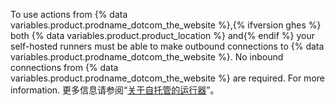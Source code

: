 To use actions from {% data variables.product.prodname_dotcom_the_website %},{% ifversion ghes %} both {% data variables.product.product_location %} and{% endif %} your self-hosted runners must be able to make outbound connections to {% data variables.product.prodname_dotcom_the_website %}. No inbound connections from {% data variables.product.prodname_dotcom_the_website %} are required. For more information. 更多信息请参阅“[关于自托管的运行器](/actions/hosting-your-own-runners/about-self-hosted-runners#communication-betweens-self-hosted-runners-and-githubcom)”。